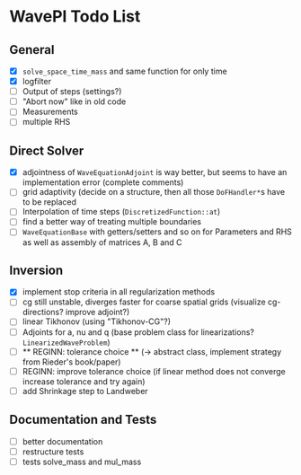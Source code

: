 # WavePI Todo List

## General 

- [x] `solve_space_time_mass` and same function for only time
- [x] logfilter
- [ ] Output of steps (settings?)
- [ ] "Abort now" like in old code
- [ ] Measurements
- [ ] multiple RHS 

## Direct Solver

- [x] adjointness of `WaveEquationAdjoint` is way better, but seems to have an implementation error (complete comments)
- [ ] grid adaptivity (decide on a structure, then all those `DoFHandler*`s have to be replaced 
- [ ] Interpolation of time steps (`DiscretizedFunction::at`)
- [ ] find a better way of treating multiple boundaries
- [ ] `WaveEquationBase` with getters/setters and so on for Parameters and RHS as well as assembly of matrices A, B and C

## Inversion

- [x] implement stop criteria in all regularization methods
- [ ] cg still unstable, diverges faster for coarse spatial grids (visualize cg-directions? improve adjoint?)
- [ ] linear Tikhonov (using "Tikhonov-CG"?)
- [ ] Adjoints for a, nu and q (base problem class for linearizations? `LinearizedWaveProblem`)
- [ ] ** REGINN: tolerance choice ** (-> abstract class, implement strategy from Rieder's book/paper) 
- [ ] REGINN: improve tolerance choice (if linear method does not converge increase tolerance and try again)
- [ ] add Shrinkage step to Landweber

## Documentation and Tests

- [ ] better documentation
- [ ] restructure tests
- [ ] tests solve_mass and mul_mass